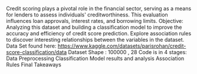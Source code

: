Credit scoring plays a pivotal role in the financial sector, serving as a means for lenders to assess individuals' creditworthiness. This evaluation influences loan approvals, interest rates, and borrowing limits.
Objective: 
Analyzing this dataset and building a classification model to improve the accuracy and efficiency of credit score prediction. 
Explore association rules to discover interesting relationships between the variables in the dataset.
Data Set found here: https://www.kaggle.com/datasets/parisrohan/credit-score-classification/data
Dataset Shape :  100000 , 28
Code is in 4 stages:
Data Preprocessing
Classification Model results and analysis
Association Rules
Final Takeaways



